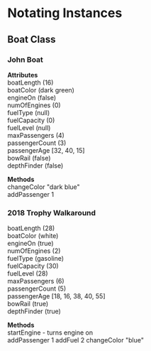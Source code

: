 # Notating Instances  

## Boat Class  

### John Boat  
**Attributes**  
boatLength (16)  
boatColor (dark green)  
engineOn (false)  
numOfEngines (0)  
fuelType (null)  
fuelCapacity (0)  
fuelLevel (null)  
maxPassengers (4)  
passengerCount (3)  
passengerAge [32, 40, 15]  
bowRail (false)  
depthFinder (false)    

**Methods**  
changeColor "dark blue"  
addPassenger 1  

### 2018 Trophy Walkaround  
boatLength (28)  
boatColor (white)  
engineOn (true)  
numOfEngines (2)  
fuelType (gasoline)  
fuelCapacity (30)  
fuelLevel (28)  
maxPassengers (6)  
passengerCount (5)  
passengerAge [18, 16, 38, 40, 55]  
bowRail (true)  
depthFinder (true)  

**Methods**  
startEngine - turns engine on  
addPassenger 1
addFuel 2
changeColor "blue"

